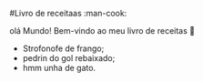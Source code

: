 #Livro de receitaas :man-cook:

olá Mundo! Bem-vindo ao meu livro de receitas :wave:

 - Strofonofe de frango;
 - pedrin do gol rebaixado;
 - hmm unha de gato.